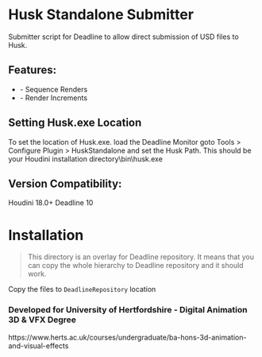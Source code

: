 # Husk Standalone Submitter

Submitter script for Deadline to allow direct submission of USD files to Husk.
<H2>
Features:
</H2>
<ul>
  <li> - Sequence Renders </li>
  <li> - Render Increments</li>
</ul>

<H2>
Setting Husk.exe Location
</H2>

To set the location of Husk.exe. load the Deadline Monitor goto Tools > Configure Plugin > HuskStandalone and set the Husk Path. This should be your Houdini installation directory\bin\husk.exe

<H2>
Version Compatibility:
</H2>

Houdini 18.0+
Deadline 10

<H1>
Installation
</H1>

> This directory is an overlay for Deadline repository. 
> It means that you can copy the whole hierarchy to Deadline repository and it should work.

Copy the files to `DeadlineRepository` location

<H3>
Developed for University of Hertfordshire - Digital Animation 3D & VFX Degree
</H3>
https://www.herts.ac.uk/courses/undergraduate/ba-hons-3d-animation-and-visual-effects
